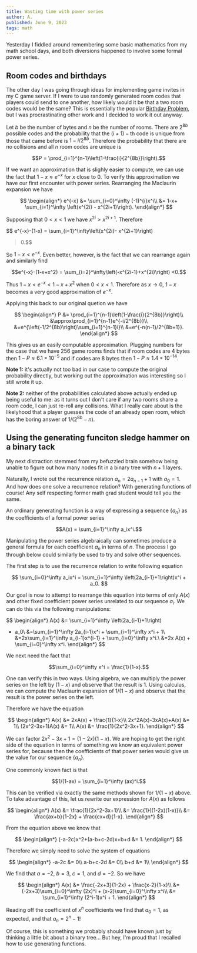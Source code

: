 ```yaml
---
title: Wasting time with power series
author: A.
published: June 9, 2023
tags: math
---
```


Yesterday I fiddled around remembering some basic mathematics from
my math school days, and both diversions happened to involve
some formal power series.

## Room codes and birthdays

The other day I was going through ideas for implementing game invites
in my C game server. If I were to use randomly generated room codes
that players could send to one another,
how likely would it be that a two room codes would be the same?
This is essentially the popular
[Birthday Problem][1], but I was
procrastinating other work and I decided to work it out anyway.

Let $b$ be the number of bytes and $n$ be the number of rooms.
There are $2^{8b}$ possible codes and the probability that the
$(i+1)-\text{th}$ code is unique from those that came before is
$1-i/2^{8b}$. Therefore
the probability that there are no collisions and all $n$ room codes
are unique is

$$P = \prod_{i=1}^{n-1}\left(1-\frac{i}{2^{8b}}\right).$$

If we want an approximation that is slighly easier to compute, we
can use the fact that
$1-x\approx e^{-x}$ for $x$ close to $0$. To verify
this approximation we have our first encounter with power
series. Rearranging the Maclaurin expansion we have

$$
\begin{align*}
e^{-x} &= \sum_{i=0}^\infty (-1)^{i}x^i\\
&= 1-x+ \sum_{i=1}^\infty \left(x^{2i} - x^{2i+1}\right).
\end{align*}
$$

Supposing that $0<x<1$ we have $x^{2i}>x^{2i+1}$. Therefore

$$
e^{-x}-(1-x) = \sum_{i=1}^\infty\left(x^{2i}- x^{2i+1}\right)
> 0.$$

So $1-x < e^{-x}$. Even better, however, is the fact that we can
rearrange again and similarly find

$$e^{-x}-(1-x+x^2) = \sum_{i=2}^\infty\left(-x^{2i-1}+x^{2i}\right)
<0.$$

Thus $1-x<e^{-x}<1-x+x^2$ when $0<x<1$. Therefore as
$x\longrightarrow
0$, $1-x$ becomes a very good approximation of $e^{-x}$.

Applying this back to our original quetion we have

$$
\begin{align*}
P &= \prod_{i=1}^{n-1}\left(1-\frac{i}{2^{8b}}\right)\\
&\approx\prod_{i=1}^{n-1}e^{-i/2^{8b}}\\
&=e^{\left(-1/2^{8b}\right)\sum_{i=1}^{n-1}i}\\
&=e^{-n(n-1)/2^{8b+1}}.
\end{align*}
$$

This gives us an easily computable approximation. Plugging
numbers for the case that we have 256 game rooms finds that
if room codes are 4 bytes then $1-P\approx 6.1\times 10^{-5}$ and
if codes are 8 bytes then $1-P\approx 1.4\times 10^{-14}$.

**Note 1:** it's actually not too bad in our case to compute the
original probability directly, but working out the
approximation
was interesting so I
still wrote it up.

**Note 2:** neither of the probabilities calculated above actually ended up
being useful to me: as it turns out I don't care if any two rooms
share a room code, I can just re-roll any collisions. What I
really care about is the likelyhood that a player guesses the code of
an already open room, which has the boring answer of
$1/\left(2^{8b} -n\right)$.

## Using the generating funciton sledge hammer on a binary tack

My next distraction stemmed from my befuzzled brain somehow being
unable to figure out how many nodes fit in a binary tree
with $n+1$ layers.

Naturally, I wrote out the recurrence relation
$a_n = 2a_{n-1}+1$ with $a_{0}=1$. And how does one solve a
recurrence relation? With generating functions of course! Any
self respecting former math grad student
would tell you the same.

An ordinary generating function is a way of expressing a sequence
$\{a_n\}$
as the
coefficients of a formal power series

$$A(x) = \sum_{i=1}^\infty a_ix^i.$$

Manipulating the power series
algebraically can sometimes produce a general formula for each
coefficient $a_n$ in terms of $n$. The
process I go through below could similarly be used to try and solve
other sequences.

The first step is to use the recurrence relation to write
following equation

$$
\sum_{i=0}^\infty a_ix^i = \sum_{i=1}^\infty
\left(2a_{i-1}+1\right)x^i + a_0.
$$

Our goal is now to attempt to rearrange this equation
into terms of only $A(x)$ and other fixed coefficient
power series unrelated to our sequence $a_i$.
We can do this via the following
manipulations:

$$
\begin{align*}
A(x) &= \sum_{i=1}^\infty \left(2a_{i-1}+1\right)
+ a_0\\
&=\sum_{i=1}^\infty 2a_{i-1}x^i + \sum_{i=1}^\infty x^i + 1\\
&=2x\sum_{i=1}^\infty a_{i-1}x^{i-1} + \sum_{i=0}^\infty x^i.\\
&=2x A(x) + \sum_{i=0}^\infty x^i.
\end{align*}
$$

We next need the fact that

$$\sum_{i=0}^\infty x^i = \frac{1}{1-x}.$$

One can verify
this in two ways. Using algebra, we can multiply the power series on
the left by $(1-x)$ and observe that the result is $1$. Using
calculus, we can compute the Maclaurin expansion of $1/(1-x)$ and
observe that the result is the power series on the left.

Therefore we have the equation

$$
\begin{align*}
A(x) &= 2xA(x) + \frac{1}{1-x}\\
2x^2A(x)-3xA(x)+A(x) &= 1\\
(2x^2-3x+1)A(x) &= 1\\
A(x) &= \frac{1}{2x^2-3x+1}.
\end{align*}
$$

We can factor $2x^2-3x+1=(1-2x)(1-x)$. We are hoping to get the
right side of the equation in terms of something we know an
equivalent power series for, because then the coefficients of that
power series would give us the value for our sequence $\{a_n\}$.

One commonly known fact is that

$$1/(1-ax) = \sum_{i=1}^\infty (ax)^i.$$

This can be verified via exactly the same methods shown for $1/(1-x)$
above. To take advantage of this, let us rewrite our expression for
$A(x)$ as follows

$$
\begin{align*}
A(x) &= \frac{1}{2x^2-3x+1}\\
&= \frac{1}{(1-2x)(1-x)}\\
&= \frac{ax+b}{1-2x} + \frac{cx+d}{1-x}.
\end{align*}
$$

From the equation above we know that

$$
\begin{align*}
(-a-2c)x^2+(a-b+c-2d)x+b+d &= 1.
\end{align*}
$$

Therefore we simply need to solve the system of equations

$$
\begin{align*}
-a-2c &= 0\\
a-b+c-2d &= 0\\
b+d &= 1\\
\end{align*}
$$

We find that $a=-2$, $b=3$, $c=1$, and $d=-2$. So we have

$$
\begin{align*}
A(x) &= \frac{-2x+3}{1-2x} + \frac{x-2}{1-x}\\
&= (-2x+3)\sum_{i=0}^\infty (2x)^i
    + (x-2)\sum_{i=0}^\infty x^i\\
&= \sum_{i=1}^\infty (2^i-1)x^i + 1.
\end{align*}
$$

Reading off the coefficient of $x^n$ coefficients we
find that $a_0=1$, as expected, and that $a_n=2^n-1$!

Of course, this is something
we probably should have known just by thinking a little bit about a
binary tree... But hey, I'm proud that I recalled how to use
generating functions.

[1]: https://en.wikipedia.org/wiki/Birthday_problem
